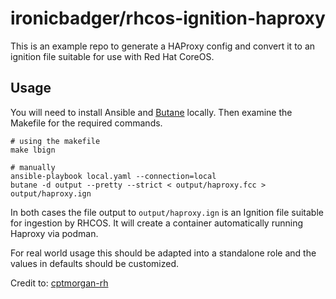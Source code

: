 # ironicbadger/rhcos-ignition-haproxy

This is an example repo to generate a HAProxy config and convert it to an ignition file suitable for use with Red Hat CoreOS.

## Usage

You will need to install Ansible and [Butane](https://docs.fedoraproject.org/en-US/fedora-coreos/producing-ign/) locally. Then examine the Makefile for the required commands.

```
# using the makefile
make lbign

# manually
ansible-playbook local.yaml --connection=local
butane -d output --pretty --strict < output/haproxy.fcc > output/haproxy.ign
```

In both cases the file output to `output/haproxy.ign` is an Ignition file suitable for ingestion by RHCOS. It will create a container automatically running Haproxy via podman.

For real world usage this should be adapted into a standalone role and the values in defaults should be customized.

Credit to: [cptmorgan-rh](https://github.com/cptmorgan-rh/ocp4-aio-vsphere-upi-lab/blob/main/roles/loadbalancer/tasks/main.yml)